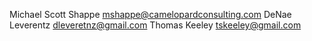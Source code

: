 Michael Scott Shappe <mshappe@camelopardconsulting.com>
DeNae Leverentz <dleveretnz@gmail.com>
Thomas Keeley <tskeeley@gmail.com>
